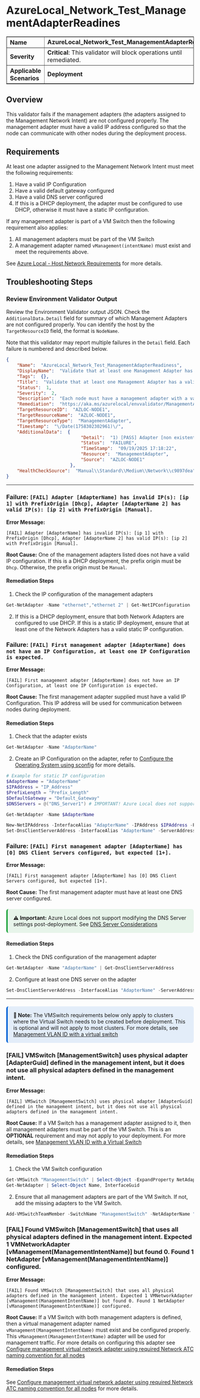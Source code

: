 # AzureLocal_Network_Test_ManagementAdapterReadines
<table border="1" cellpadding="6" cellspacing="0" style="border-collapse:collapse; margin-bottom:1em;">
  <tr>
    <th style="text-align:left; width: 180px;">Name</th>
    <td><strong>AzureLocal_Network_Test_ManagementAdapterReadines</strong></td>
  </tr>
  <tr>
    <th style="text-align:left; width: 180px;">Severity</th>
    <td><strong>Critical</strong>: This validator will block operations until remediated.</td>
  </tr>
  <tr>
    <th style="text-align:left;">Applicable Scenarios</th>
    <td><strong>Deployment</strong></td>
  </tr>
</table>

## Overview

This validator fails if the management adapters (the adapters assigned to the Management Network Intent) are not configured properly. The management adapter must have a valid IP address configured so that the node can communicate with other nodes during the deployment process.

## Requirements

At least one adapter assigned to the Management Network Intent must meet the following requirements:
1. Have a valid IP Configuration
2. Have a valid default gateway configured
3. Have a valid DNS server configured
4. If this is a DHCP deployment, the adapter must be configured to use DHCP, otherwise it must have a static IP configuration.

If any management adapter is part of a VM Switch then the following requirement also applies:
1. All management adapters must be part of the VM Switch
2. A management adapter named `vManagement(intentName)` must exist and meet the requirements above.

See [Azure Local - Host Network Requirements](https://docs.azure.cn/en-us/azure-local/concepts/host-network-requirements#driver-requirements) for more details.

## Troubleshooting Steps

### Review Environment Validator Output

Review the Environment Validator output JSON. Check the `AdditionalData.Detail` field for summary of which Management Adapters are not configured properly. You can identify the host by the `TargetResourceID` field, the format is `NodeName`.

Note that this validator may report multiple failures in the `Detail` field. Each failure is numbered and described below.

```json
{
    "Name":  "AzureLocal_Network_Test_ManagementAdapterReadiness",
    "DisplayName":  "Validate that at least one Management Adapter has a valid IP Configuration, DNS Server, and Gateway",
    "Tags":  {},
    "Title":  "Validate that at least one Management Adapter has a valid IP Configuration, DNS Server, and Gateway",
    "Status":  1,
    "Severity":  2,
    "Description":  "Each node must have a management adapter with a valid IP Configuration, DNS Server, and Gateway. If this is a DHCP deployment, the management adapter must have a DHCP address. If the adapter is teamed with a VMSwitch, that VMSwitch must have all adapters defined in the management intent and no others.",
    "Remediation":  "https://aka.ms/azurelocal/envvalidator/ManagementAdapterReadiness",
    "TargetResourceID":  "AZLOC-NODE1",
    "TargetResourceName":  "AZLOC-NODE1",
    "TargetResourceType":  "ManagementAdapter",
    "Timestamp":  "\/Date(1758302302961)\/",
    "AdditionalData":  {
                            "Detail":  "1) [PASS] Adapter [non existent adapter] does not have any IPs configured with expected PrefixOrigin [Manual] or unexpected PrefixOrigin [Dhcp], Adapter [ethernet 2] does not have any IPs configured with expected PrefixOrigin [Manual] or unexpected PrefixOrigin [Dhcp]. 2) [FAIL] First management adapter [non existent adapter] does not have an IP Configuration, at least one IP Configuration is expected. 3) [FAIL] First management adapter [non existent adapter] has [0] DNS Client Servers configured, but expected [1+].",
                            "Status":  "FAILURE",
                            "TimeStamp":  "09/19/2025 17:18:22",
                            "Resource":  "ManagementAdapter",
                            "Source":  "AZLOC-NODE1"
                        },
    "HealthCheckSource":  "Manual\\Standard\\Medium\\Network\\c9897dea"
}
```

---

### Failure: `[FAIL] Adapter [AdapterName] has invalid IP(s): [ip 1] with PrefixOrigin [Dhcp], Adapter [AdapterName 2] has valid IP(s): [ip 2] with PrefixOrigin [Manual].`

**Error Message:**
```text
[FAIL] Adapter [AdapterName] has invalid IP(s): [ip 1] with PrefixOrigin [Dhcp], Adapter [AdapterName 2] has valid IP(s): [ip 2] with PrefixOrigin [Manual].
```

**Root Cause:** One of the management adapters listed does not have a valid IP configuration. If this is a DHCP deployment, the prefix origin must be `Dhcp`. Otherwise, the prefix origin must be `Manual`.

#### Remediation Steps

1) Check the IP configuration of the management adapters

  ```powershell
  Get-NetAdapter -Name "ethernet","ethernet 2" | Get-NetIPConfiguration
  ```

2) If this is a DHCP deployment, ensure that both Network Adapters are configured to use DHCP. If this is a static IP deployment, ensure that at least one of the Network Adapters has a valid static IP configuration.

### Failure: `[FAIL] First management adapter [AdapterName] does not have an IP Configuration, at least one IP Configuration is expected.`

**Error Message:**
```text
[FAIL] First management adapter [AdapterName] does not have an IP Configuration, at least one IP Configuration is expected.
```

**Root Cause:** The first management adapter supplied must have a valid IP Configuration. This IP address will be used for communication between nodes during deployment.

#### Remediation Steps

1) Check that the adapter exists

  ```powershell
  Get-NetAdapter -Name "AdapterName"
  ```

2) Create an IP Configuration on the adapter, refer to [Configure the Operating System using sconfig](https://learn.microsoft.com/en-us/azure/azure-local/deploy/deployment-install-os?#configure-the-operating-system-using-sconfig) for more details.

  ```powershell
  # Example for static IP configuration
  $AdapterName = "AdapterName"
  $IPAddress = "IP_Address"
  $PrefixLength = "Prefix_Length"
  $DefaultGateway = "Default_Gateway"
  $DNSServers = @("DNS_Server1") # IMPORTANT! Azure Local does not support modifying DNS Server settings post-deployment.
  
  Get-NetAdapter -Name $AdapterName

  New-NetIPAddress -InterfaceAlias "AdapterName" -IPAddress $IPAddress -PrefixLength $PrefixLength -DefaultGateway $DefaultGateway
  Set-DnsClientServerAddress -InterfaceAlias "AdapterName" -ServerAddresses $DNSServers
  ```

### Failure: `[FAIL] First management adapter [AdapterName] has [0] DNS Client Servers configured, but expected [1+].`

**Error Message:**
```text
[FAIL] First management adapter [AdapterName] has [0] DNS Client Servers configured, but expected [1+].
```

**Root Cause:** The first management adapter must have at least one DNS server configured.

<div style="border-left: 4px solid #28a745; padding: 15px; margin: 20px 0; background: rgba(40, 167, 69, 0.1); border-radius: 6px;">
  <strong>⚠️ Important:</strong> Azure Local does not support modifying the DNS Server settings post-deployment. See <a href="https://learn.microsoft.com/en-us/azure/azure-local/plan/cloud-deployment-network-considerations?#dns-server-considerations">DNS Server Considerations</a>
</div>

#### Remediation Steps

1) Check the DNS configuration of the management adapter

  ```powershell
  Get-NetAdapter -Name "AdapterName" | Get-DnsClientServerAddress
  ```

2) Configure at least one DNS server on the adapter

  ```powershell
  Set-DnsClientServerAddress -InterfaceAlias "AdapterName" -ServerAddresses @("DNS_Server1")
  ```

---

<div
  style="border-left: 4px solid #0366d6; padding: 15px; margin: 20px 0; background: rgba(3, 102, 214, 0.1); border-radius: 6px;"
>
  <strong>📘 Note:</strong> The VMSwitch requirements below only apply to clusters where the Virtual Switch needs to be created before deployment. This is optional and will not apply to most clusters. For more details, see  <a href="https://learn.microsoft.com/en-us/azure/azure-local/plan/cloud-deployment-network-considerations?#2-configure-management-virtual-network-adapter-using-required-network-atc-naming-convention-for-all-nodes">Management VLAN ID with a virtual switch</a>
</div>

### [FAIL] VMSwitch [ManagementSwitch] uses physical adapter [AdapterGuid] defined in the management intent, but it does not use all physical adapters defined in the management intent.

**Error Message:**
```text
[FAIL] VMSwitch [ManagementSwitch] uses physical adapter [AdapterGuid] defined in the management intent, but it does not use all physical adapters defined in the management intent.
```

**Root Cause:** If a VM Switch has a management adapter assigned to it, then all management adapters must be part of the VM Switch. This is an **OPTIONAL** requirement and may not apply to your deployment. For more details, see [Management VLAN ID with a Virtual Switch](https://learn.microsoft.com/en-us/azure/azure-local/plan/cloud-deployment-network-considerations?#management-vlan-id-with-a-virtual-switch)

#### Remediation Steps

1) Check the VM Switch configuration

  ```powershell
  Get-VMSwitch "ManagementSwitch" | Select-Object -ExpandProperty NetAdapterInterfaceGuid
  Get-NetAdapter | Select-Object Name, InterfaceGuid
  ```

2) Ensure that all management adapters are part of the VM Switch. If not, add the missing adapters to the VM Switch.

  ```powershell
  Add-VMSwitchTeamMember -SwitchName "ManagementSwitch" -NetAdapterName "AdapterName"
  ```

### [FAIL] Found VMSwitch [ManagementSwitch] that uses all physical adapters defined in the management intent. Expected 1 VMNetworkAdapter [vManagement(ManagementIntentName)] but found 0. Found 1 NetAdapter [vManagement(ManagementIntentName)] configured.

**Error Message:**
```text
[FAIL] Found VMSwitch [ManagementSwitch] that uses all physical adapters defined in the management intent. Expected 1 VMNetworkAdapter [vManagement(ManagementIntentName)] but found 0. Found 1 NetAdapter [vManagement(ManagementIntentName)] configured.
```

**Root Cause:** If a VM Switch with both management adapters is defined, then a virtual management adapter named `vManagement(ManagementIntentName)` must exist and be configured properly. This `vManagement(ManagementIntentName)` adapter will be used for management traffic. For more details on configuring this adapter see [Configure management virtual network adapter using required Network ATC naming convention for all nodes](https://learn.microsoft.com/en-us/azure/azure-local/plan/cloud-deployment-network-considerations?#2-configure-management-virtual-network-adapter-using-required-network-atc-naming-convention-for-all-nodes)

#### Remediation Steps

See [Configure management virtual network adapter using required Network ATC naming convention for all nodes](https://learn.microsoft.com/en-us/azure/azure-local/plan/cloud-deployment-network-considerations?#2-configure-management-virtual-network-adapter-using-required-network-atc-naming-convention-for-all-nodes) for more details.
